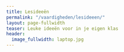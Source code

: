 ```yaml
---
title: Lesideeën
permalink: "/vaardigheden/lesideeen/"
layout: page-fullwidth
teaser: Leuke ideeën voor in je eigen klas
header:
  image_fullwidth: laptop.jpg
---
```


